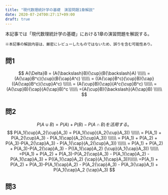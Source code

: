 ```yaml
---
title: "現代数理統計学の基礎　演習問題1章解説"
date: 2020-07-24T00:27:17+09:00
draft: true
---
```

本記事では「現代数理統計学の基礎」における1章の演習問題を解説する。  
```
※本記事の解説内容は、厳密にレビューしたものではないため、誤りを含む可能性あり。
```
## 問1
$$
A{\Delta}B = (A{\backslash}B){\cup}(B{\backslash}A)  \\\\\\
           = (A{\cap}B^c){\cup}(B{\cap}A^c) \\\\\\
           = ((A{\cap}B^c){\cup}B){\cap}((A{\cap}B^c){\cup}A^c) \\\\\\
           = (A{\cup}B){\cap}(A^c{\cup}B^c) \\\\\\
           = (A{\cup}B){\cap}(A{\cap}B)^c \\\\\\
           =(A{\cup}B){\backslash}(A{\cap}B) \\\\\\
$$
## 問2

$$
P(A{\cup}B) = P(A)+ P(B)-P(A{\cap}B)を活用する。
$$
$$
P(A_1{\cup}A_2{\cup}A_3) = P(A_1{\cup}(A_2{\cup}A_3)) \\\\\\
        = P(A_1) + P(A_2{\cup}A_3) - P(A_1{\cap}(A_2{\cup}A_3)) \\\\\\
        = P(A_1) + P(A_2) + P(A_3)-P(A_2{\cap}A_3) - P(A_1{\cap}(A_2{\cup}A_3)) \\\\\\
        = P(A_1) + P(A_2) + P(A_3)-P(A_2{\cap}A_3) - P((A_1{\cap}A_2) {\cup}(A_1{\cap}A_3)) \\\\\\
        =P(A_1) + P(A_2) + P(A_3)-P(A_2{\cap}A_3) - P(A_1{\cap}A_2) - P(A_1{\cap}A_3) +  P((A_1{\cap}A_2) {\cap}(A_1{\cap}A_3))\\\\\\
        =P(A_1) + P(A_2) + P(A_3)-P(A_1{\cap}A_2) - P(A_2{\cap}A_3) - P(A_3{\cap}A_1) +  P(A_1{\cap}A_2 {\cap}A_3) 
$$
## 問3


